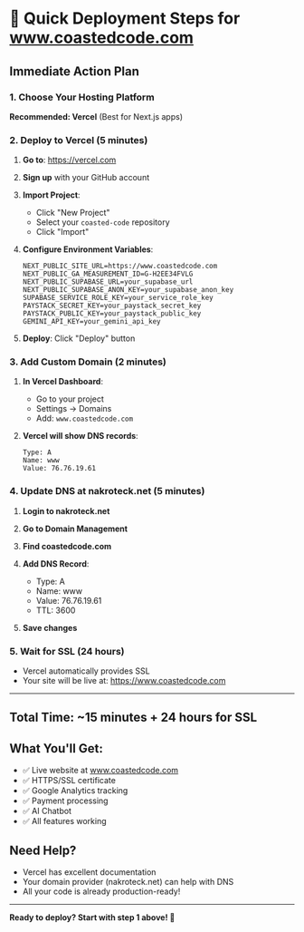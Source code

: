 # 🚀 Quick Deployment Steps for www.coastedcode.com

## **Immediate Action Plan**

### **1. Choose Your Hosting Platform**
**Recommended: Vercel** (Best for Next.js apps)

### **2. Deploy to Vercel (5 minutes)**

1. **Go to**: https://vercel.com
2. **Sign up** with your GitHub account
3. **Import Project**:
   - Click "New Project"
   - Select your `coasted-code` repository
   - Click "Import"

4. **Configure Environment Variables**:
   ```
   NEXT_PUBLIC_SITE_URL=https://www.coastedcode.com
   NEXT_PUBLIC_GA_MEASUREMENT_ID=G-H2EE34FVLG
   NEXT_PUBLIC_SUPABASE_URL=your_supabase_url
   NEXT_PUBLIC_SUPABASE_ANON_KEY=your_supabase_anon_key
   SUPABASE_SERVICE_ROLE_KEY=your_service_role_key
   PAYSTACK_SECRET_KEY=your_paystack_secret_key
   PAYSTACK_PUBLIC_KEY=your_paystack_public_key
   GEMINI_API_KEY=your_gemini_api_key
   ```

5. **Deploy**: Click "Deploy" button

### **3. Add Custom Domain (2 minutes)**

1. **In Vercel Dashboard**:
   - Go to your project
   - Settings → Domains
   - Add: `www.coastedcode.com`

2. **Vercel will show DNS records**:
   ```
   Type: A
   Name: www
   Value: 76.76.19.61
   ```

### **4. Update DNS at nakroteck.net (5 minutes)**

1. **Login to nakroteck.net**
2. **Go to Domain Management**
3. **Find coastedcode.com**
4. **Add DNS Record**:
   - Type: A
   - Name: www
   - Value: 76.76.19.61
   - TTL: 3600

5. **Save changes**

### **5. Wait for SSL (24 hours)**
- Vercel automatically provides SSL
- Your site will be live at: https://www.coastedcode.com

---

## **Total Time: ~15 minutes + 24 hours for SSL**

## **What You'll Get:**
- ✅ Live website at www.coastedcode.com
- ✅ HTTPS/SSL certificate
- ✅ Google Analytics tracking
- ✅ Payment processing
- ✅ AI Chatbot
- ✅ All features working

## **Need Help?**
- Vercel has excellent documentation
- Your domain provider (nakroteck.net) can help with DNS
- All your code is already production-ready!

---

**Ready to deploy? Start with step 1 above! 🚀**

